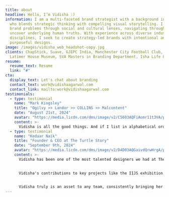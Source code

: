 ```yaml
---
title: about
headline: Hello, I’m Vidisha :)
information: I am a multi-faceted brand strategist with a background in design
  who blends strategic thinking with compelling visual storytelling. I interpret
  brand problems through social and cultural lenses, navigating through data to
  uncover underlying human truths. With experience across diverse industries and
  disciplines, I seek to create strategy-led brands with intentional and
  purposeful designs.
image: /images/vidisha_web_headshot-copy.jpg
clients: ChapStick, Suave, GJEPC India, Manchester City Football Club, Lewis
  Latimer House Museum, SVA Masters in Branding Department, Isha Life & more…
resume:
  resume_text: Resume
  link: "#"
cta:
  display_text: Let's chat about branding
  contact_text: work@vidishaagarwal.com
  contact_link: mailto:work@vidishaagarwal.com
testimonials:
  - type: testimonial
    name: "Mark Kingsley"
    title: "Ogilvy >> Landor >> COLLINS >> Malcontent"
    date: "August 21st, 2024"
    avatar: "https://media.licdn.com/dms/image/v2/C5603AQFiAomr11t3VA/profile-displayphoto-shrink_800_800/profile-displayphoto-shrink_800_800/0/1516353085843?e=1758758400&v=beta&t=KAM9u7YEyf6f_rlZytDkNqwHU6d6eRxrjv5G6M6l4Jc"
    content: >-
      Vidisha is all the good things. And if I list in alphabetical order... she's diligent, intelligent, talented, tasteful, thoughtful... you get the idea. And she constantly demonstrates the ability to make larger connections. It was a great pleasure meeting and working with her.
  - type: testimonial
    name: "Kedaar Naik"
    title: "Founder & CEO at The Turtle Story"
    date: "September 9th, 2024"
    avatar: "https://media.licdn.com/dms/image/v2/D4D03AQGaivdQrwHrgA/profile-displayphoto-shrink_800_800/profile-displayphoto-shrink_800_800/0/1721572302211?e=1758758400&v=beta&t=sx6hCCfA3SlmWeK5jJ9taVnwyn_mN1v32hsrS82KnLY"
    content: >-
      Vidisha has been one of the most talented designers we had at The Turtle Story. Her passion and energy were contagious, uplifting the entire team and driving success in every project she was involved in. Vidisha's enthusiasm not only inspired her colleagues but also had a direct and positive impact on the outcomes we achieved.
      

      Vidisha's contributions to key projects like the IIJS exhibition, Smile Tribe, and TSDC have been invaluable. For a young designer with just a couple of years of experience, Vidisha demonstrates remarkable maturity in her thought process. Her ability to grasp complex design requirements is truly commendable. What really sets her apart, though, is her calm and composed approach towards any challenging situation—always with a smile. It's no surprise that she quickly became a favorite amongst our clients.
      

      Vidisha truly is an asset to any team, consistently bringing her fine blend of creativity, professionalism, and a client-focused approach.
---
```

